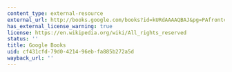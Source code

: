 ```yaml
---
content_type: external-resource
external_url: http://books.google.com/books?id=kURdAAAAQBAJ&pg=PAfrontcover
has_external_license_warning: true
license: https://en.wikipedia.org/wiki/All_rights_reserved
status: ''
title: Google Books
uid: cf431cfd-79d0-4214-96eb-fa885b272a5d
wayback_url: ''
---
```

